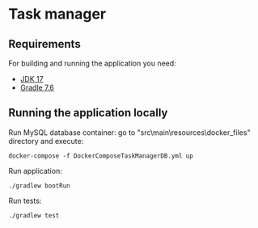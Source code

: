 # Task manager

## Requirements

For building and running the application you need:

- [JDK 17](https://www.oracle.com/java/technologies/javase/jdk17-archive-downloads.html)
- [Gradle 7.6](https://gradle.org/releases/)

## Running the application locally

Run MySQL database container: 
go to "src\main\resources\docker_files\" directory and execute:

```shell
docker-compose -f DockerComposeTaskManagerDB.yml up
```

Run application:

```shell
./gradlew bootRun
```

Run tests:

```shell
./gradlew test
```

